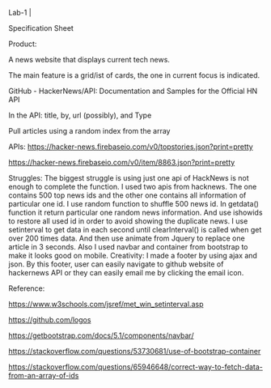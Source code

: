 Lab-1 | 

Specification Sheet

Product:

A news website that displays current tech news. 

The main feature is a grid/ist of cards, the one in current focus is indicated.

GitHub - HackerNews/API: Documentation and Samples for the Official HN API

In the API: title, by, url (possibly), and Type

Pull articles using a random index from the array

APIs:
https://hacker-news.firebaseio.com/v0/topstories.json?print=pretty

https://hacker-news.firebaseio.com/v0/item/8863.json?print=pretty


Struggles:
The biggest struggle is using just one api of HackNews is not enough to complete the function. I used two apis from hacknews. The one contains 500 top news ids and the other one contains all information of particular one id. I use random function to shuffle 500 news id. In getdata() function it return particular one random news information. And use ishowids to restore all used id in order to avoid showing the duplicate news. I use setinterval to get data in each second until clearInterval() is called when get over 200 times data. And then use animate from Jquery to replace one article in 3 seconds. Also I used navbar and container from bootstrap to make it looks good on mobile.
Creativity:
I made a footer by using ajax and json. By this footer, user can easily navigate to github website of hackernews API or they can easily email me by clicking the email icon.

Reference:

https://www.w3schools.com/jsref/met_win_setinterval.asp

https://github.com/logos

https://getbootstrap.com/docs/5.1/components/navbar/

https://stackoverflow.com/questions/53730681/use-of-bootstrap-container

https://stackoverflow.com/questions/65946648/correct-way-to-fetch-data-from-an-array-of-ids

